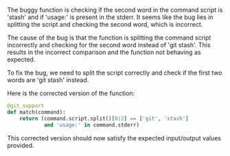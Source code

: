 The buggy function is checking if the second word in the command script is 'stash' and if 'usage:' is present in the stderr. It seems like the bug lies in splitting the script and checking the second word, which is incorrect.

The cause of the bug is that the function is splitting the command script incorrectly and checking for the second word instead of 'git stash'. This results in the incorrect comparison and the function not behaving as expected.

To fix the bug, we need to split the script correctly and check if the first two words are 'git stash' instead.

Here is the corrected version of the function:

```python
@git_support
def match(command):
    return (command.script.split()[0:2] == ['git', 'stash']
            and 'usage:' in command.stderr)
```

This corrected version should now satisfy the expected input/output values provided.